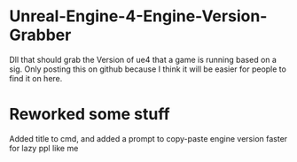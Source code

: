 # Unreal-Engine-4-Engine-Version-Grabber

Dll that should grab the Version of ue4 that a game is running based on a sig.
Only posting this on github because I think it will be easier for people to find it on here.

# Reworked some stuff

Added title to cmd, and added a prompt to copy-paste engine version faster for lazy ppl like me
